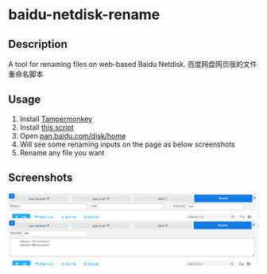 # baidu-netdisk-rename

## Description
A tool for renaming files on web-based Baidu Netdisk. 百度网盘网页版的文件重命名脚本 

## Usage
1. Install [Tampermonkey](https://www.tampermonkey.net/)
1. Install [this script](https://greasyfork.org/en/scripts/398489-baidu-netdisk-rename)
1. Open [pan.baidu.com/disk/home](https://pan.baidu.com/disk/home?)
1. Will see some renaming inputs on the page as below screenshots
1. Rename any file you want

## Screenshots
![](https://github.com/neotan/baidu-netdisk-rename/blob/master/baidu-netdisk-rename1.png?raw=true)
![](https://github.com/neotan/baidu-netdisk-rename/blob/master/baidu-netdisk-rename2.png?raw=true)
